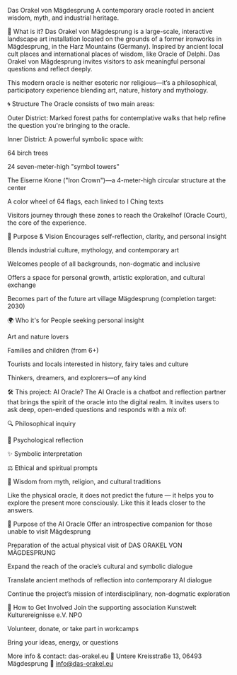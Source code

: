 Das Orakel von Mägdesprung
A contemporary oracle rooted in ancient wisdom, myth, and industrial heritage.

🌿 What is it?
Das Orakel von Mägdesprung is a large-scale, interactive landscape art installation located on the grounds of a former ironworks in Mägdesprung, in the Harz Mountains (Germany). Inspired by ancient local cult places and international places of wisdom, like Oracle of Delphi. Das Orakel von Mägdesprung invites visitors to ask meaningful personal questions and reflect deeply.

This modern oracle is neither esoteric nor religious—it’s a philosophical, participatory experience blending art, nature, history and mythology.

🌀 Structure
The Oracle consists of two main areas:

Outer District: Marked forest paths for contemplative walks that help refine the question you're bringing to the oracle.

Inner District: A powerful symbolic space with:

64 birch trees

24 seven-meter-high "symbol towers"

The Eiserne Krone ("Iron Crown")—a 4-meter-high circular structure at the center

A color wheel of 64 flags, each linked to I Ching texts

Visitors journey through these zones to reach the Orakelhof (Oracle Court), the core of the experience.

🎯 Purpose & Vision
Encourages self-reflection, clarity, and personal insight

Blends industrial culture, mythology, and contemporary art

Welcomes people of all backgrounds, non-dogmatic and inclusive

Offers a space for personal growth, artistic exploration, and cultural exchange

Becomes part of the future art village Mägdesprung (completion target: 2030)

🌍 Who it's for
People seeking personal insight

Art and nature lovers

Families and children (from 6+)

Tourists and locals interested in history, fairy tales and culture

Thinkers, dreamers, and explorers—of any kind

🛠 This project: AI Oracle?
The AI Oracle is a chatbot and reflection partner that brings the spirit of the oracle into the digital realm. It invites users to ask deep, open-ended questions and responds with a mix of:

🔍 Philosophical inquiry

🧠 Psychological reflection

✨ Symbolic interpretation

⚖️ Ethical and spiritual prompts

📜 Wisdom from myth, religion, and cultural traditions

Like the physical oracle, it does not predict the future — it helps you to explore the present more consciously. Like this it leads closer to the answers. 

🎯 Purpose of the AI Oracle
Offer an introspective companion for those unable to visit Mägdesprung

Preparation of the actual physical visit of DAS ORAKEL VON MÄGDESPRUNG 

Expand the reach of the oracle’s cultural and symbolic dialogue

Translate ancient methods of reflection into contemporary AI dialogue

Continue the project’s mission of interdisciplinary, non-dogmatic exploration


🤝 How to Get Involved
Join the supporting association Kunstwelt Kulturereignisse e.V. NPO

Volunteer, donate, or take part in workcamps

Bring your ideas, energy, or questions

More info & contact: das-orakel.eu
📍 Untere Kreisstraße 13, 06493 Mägdesprung
📧 info@das-orakel.eu
